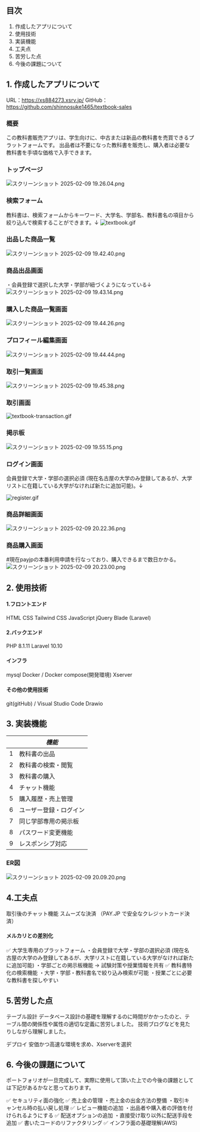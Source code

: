 ## 目次
1. 作成したアプリについて
2. 使用技術
3. 実装機能
4. 工夫点
5. 苦労した点
6. 今後の課題について

## 1. 作成したアプリについて
URL：https://xs884273.xsrv.jp/
GitHub：https://github.com/shinnosuke1465/textbook-sales

### 概要
この教科書販売アプリは、学生向けに、中古または新品の教科書を売買できるプラットフォームです。
出品者は不要になった教科書を販売し、購入者は必要な教科書を手頃な価格で入手できます。

### トップページ
![スクリーンショット 2025-02-09 19.26.04.png](https://qiita-image-store.s3.ap-northeast-1.amazonaws.com/0/3457929/fca4e087-4dc1-6409-d497-cca09025dd52.png)

### 検索フォーム
教科書は、検索フォームからキーワード、大学名、学部名、教科書名の項目から絞り込んで検索することができます。↓
![textbook.gif](https://qiita-image-store.s3.ap-northeast-1.amazonaws.com/0/3457929/02ec5c13-a4f0-a9e2-92f6-8aa9d3ae5800.gif)

### 出品した商品一覧
![スクリーンショット 2025-02-09 19.42.40.png](https://qiita-image-store.s3.ap-northeast-1.amazonaws.com/0/3457929/cc6b2775-9dfb-ad2c-0bed-71936c027e47.png)

### 商品出品画面
・会員登録で選択した大学・学部が紐づくようになっている↓
![スクリーンショット 2025-02-09 19.43.14.png](https://qiita-image-store.s3.ap-northeast-1.amazonaws.com/0/3457929/a8ed7861-ccb1-07bc-a539-836fbaf54504.png)

### 購入した商品一覧画面
![スクリーンショット 2025-02-09 19.44.26.png](https://qiita-image-store.s3.ap-northeast-1.amazonaws.com/0/3457929/e0f4002c-8870-b1d5-a582-658d6b879746.png)

### プロフィール編集画面
![スクリーンショット 2025-02-09 19.44.44.png](https://qiita-image-store.s3.ap-northeast-1.amazonaws.com/0/3457929/86f7ae04-844b-39f8-28cb-d337b843279a.png)

### 取引一覧画面
![スクリーンショット 2025-02-09 19.45.38.png](https://qiita-image-store.s3.ap-northeast-1.amazonaws.com/0/3457929/1e20c039-ec8a-bce4-fb38-9351c4ef3733.png)

### 取引画面
![textbook-transaction.gif](https://qiita-image-store.s3.ap-northeast-1.amazonaws.com/0/3457929/ade2aecd-4b88-35d7-45ef-2d2d2f8e9b92.gif)

### 掲示板
![スクリーンショット 2025-02-09 19.55.15.png](https://qiita-image-store.s3.ap-northeast-1.amazonaws.com/0/3457929/a138f830-aef8-5982-17fb-5673be5f8d98.png)

### ログイン画面
会員登録で大学・学部の選択必須 (現在名古屋の大学のみ登録してあるが、大学リストに在籍している大学がなければ新たに追加可能)。↓

![register.gif](https://qiita-image-store.s3.ap-northeast-1.amazonaws.com/0/3457929/62485c76-e420-a7cb-96f9-a0d03b7bc5dc.gif)

### 商品詳細画面
![スクリーンショット 2025-02-09 20.22.36.png](https://qiita-image-store.s3.ap-northeast-1.amazonaws.com/0/3457929/a9e734e4-1299-a2d4-b734-00e107aa47ac.png)

### 商品購入画面
#現在payjpの本番利用申請を行なっており、購入できるまで数日かかる。
![スクリーンショット 2025-02-09 20.23.00.png](https://qiita-image-store.s3.ap-northeast-1.amazonaws.com/0/3457929/3a66a635-9de7-b44f-bd0a-cab2a0d79eb7.png)


## 2. 使用技術
#### 1.フロントエンド
HTML
CSS
Tailwind CSS
JavaScript
jQuery
Blade (Laravel)

#### 2.バックエンド
PHP 8.1.11 
Laravel 10.10

#### インフラ
mysql
Docker / Docker compose(開発環境)
Xserver
#### その他の使用技術
git(gitHub) / Visual Studio Code
Drawio

## 3. 実装機能
|             |*機能*                  |
|----------|--------------------------|
|1  |教科書の出品     |
|2|教科書の検索・閲覧|
|3|教科書の購入|
|4|チャット機能|
|5|購入履歴・売上管理|
|6|ユーザー登録・ログイン|
|7|同じ学部専用の掲示板|
|8|パスワード変更機能|
|9|レスポンシブ対応|

### ER図
![スクリーンショット 2025-02-09 20.09.20.png](https://qiita-image-store.s3.ap-northeast-1.amazonaws.com/0/3457929/c9821b40-d667-2891-e1c3-e0387f7abaec.png)

## 4.工夫点
取引後のチャット機能
スムーズな決済 （PAY.JP で安全なクレジットカード決済）
#### メルカリとの差別化
✅ 大学生専用のプラットフォーム
・会員登録で大学・学部の選択必須 (現在名古屋の大学のみ登録してあるが、大学リストに在籍している大学がなければ新たに追加可能)
・学部ごとの掲示板機能 → 試験対策や授業情報を共有
✅ 教科書特化の検索機能
・大学・学部・教科書名で絞り込み検索が可能
・授業ごとに必要な教科書を探しやすい


## 5.苦労した点
テーブル設計
データベース設計の基礎を理解するのに時間がかかったのと、テーブル間の関係性や属性の適切な定義に苦労しました。
技術ブログなどを見たりしながら理解しました。

デプロイ
安価かつ高速な環境を求め、Xserverを選択

## 6. 今後の課題について
ポートフォリオが一旦完成して、実際に使用して頂いた上での今後の課題としては下記があるかなと思っております。

✅ セキュリティ面の強化
✅ 売上金の管理
・売上金の出金方法の整備
・取引キャンセル時の払い戻し処理
✅ レビュー機能の追加 
・出品者や購入者の評価を付けられるようにする
✅ 配送オプションの追加 
・直接受け取り以外に配送手段を追加
✅ 書いたコードのリファクタリング
✅ インフラ面の基礎理解(AWS)

